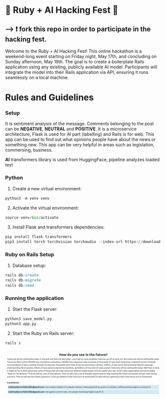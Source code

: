 # 🤖 Ruby + AI Hacking Fest 🤖
## --> ❗️ fork this repo in order to participate in the hacking fest.

Welcome to the Ruby + AI Hacking Fest! This online hackathon is a weekend-long event starting on Friday night, May 17th, and concluding on Sunday afternoon, May 19th. The goal is to create a boilerplate Rails application using any existing, publicly available AI model. Participants will integrate the model into their Rails application via API, ensuring it runs seamlessly on a local machine.

# Rules and Guidelines
### Setup
It is sentiment analysis of the message. Comments belonging to the post can be **NEGATIVE**, **NEUTRAL** and **POSITIVE**. It is a microservice architecture, Flask is used for AI part (labelling) and Rails is for web. This app can be used to find out what opinions people have about the news or something new. This app can be very helpful in areas such as legislation, commersing, business.

**AI**
transformers library is used from HuggingFace, pipeline analyzes loaded text

### Python
1. Create a new virtual environment:
```python
python3 -m venv venv
```
2. Activate the virtual environment:
```python
source venv/bin/activate
```
3. Install Flask and transformers dependencies:
```python
pip install flask transformers
pip3 install torch torchvision torchaudio --index-url https://download.pytorch.org/whl/cpu
```


### Ruby on Rails Setup

1. Database setup:
```ruby
rails db:create
rails db:migrate
rails db:seed
```

### Running the application
1. Start the Flask server:
```python
python3 save_model.py
python3 app.py
```
2. Start the Ruby on Rails server:
```ruby
rails s
```

![alt text](image.png)
